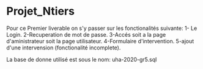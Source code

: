 # Projet_Ntiers
Pour ce Premier liverable on s'y passer sur les fonctionalités suivante: 
1- Le Login.
2-Recuperation de mot de passe.
3-Accés soit a la page d'aministrateur soit la page utilisateur.
4-Formulaire d'intervention. 
5-ajout d'une intervension (fonctionalité incomplete).

La base de donne utilisé est sous le nom: uha-2020-gr5.sql
